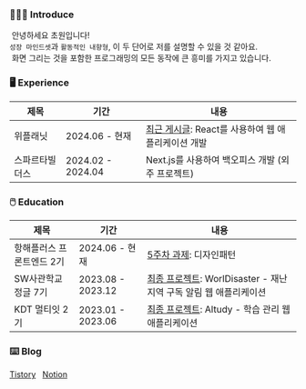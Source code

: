 ### 👩🏻‍💻 Introduce
&nbsp;안녕하세요 초원입니다! <br />
`성장 마인드셋`과 `활동적인 내향형`, 이 두 단어로 저를 설명할 수 있을 것 같아요. <br />
&nbsp;화면 그리는 것을 포함한 프로그래밍의 모든 동작에 큰 흥미를 가지고 있습니다. <br />

### 🖥️ Experience

|제목|기간|내용|
|---|---|---|
|위플래닛|2024.06 - 현재|[최근 게시글](https://kimfield.tistory.com/category/%EC%8A%AC%EA%B8%B0%EB%A1%9C%EC%9A%B4%20%ED%9A%8C%EC%82%AC%EC%83%9D%ED%99%9C): React를 사용하여 웹 애플리케이션 개발|
|스파르타빌더스|2024.02 - 2024.04|Next.js를 사용하여 백오피스 개발 (외주 프로젝트)|

### 🖱️ Education
|제목|기간|내용|
|---|---|---|
|항해플러스 프론트엔드 2기|2024.06 - 현재|[5주차 과제](https://github.com/kimfield98/front_2nd/commits/main/): 디자인패턴|
|SW사관학교정글 7기|2023.08 - 2023.12|[최종 프로젝트](https://github.com/kimfield98/teampjt2-worldisaster): WorlDisaster - 재난지역 구독 알림 웹 애플리케이션|
|KDT 멀티잇 2기|2023.01 - 2023.06|[최종 프로젝트](https://github.com/kimfield98/teampjt1-altudy): Altudy - 학습 관리 웹 애플리케이션|

### ⌨️ Blog
[Tistory](https://kimfield.tistory.com/) &nbsp; [Notion](https://www.kimfield.world/)

